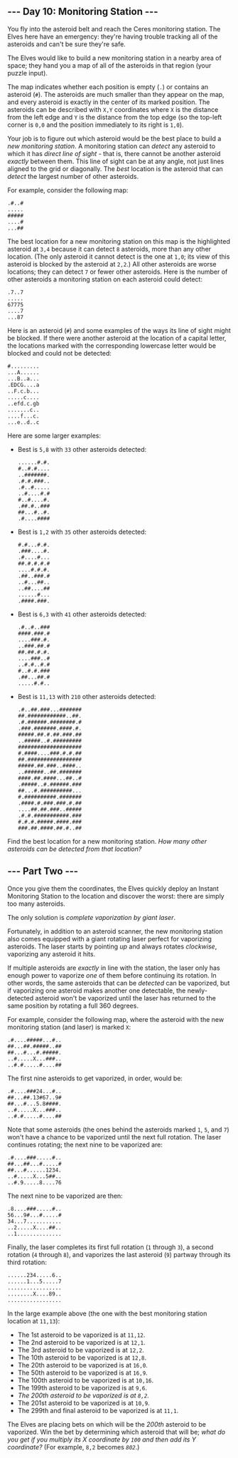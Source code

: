 \--- Day 10: Monitoring Station ---
-----------------------------------

You fly into the asteroid belt and reach the Ceres monitoring station. The Elves here have an emergency: they're having trouble tracking all of the asteroids and can't be sure they're safe.

The Elves would like to build a new monitoring station in a nearby area of space; they hand you a map of all of the asteroids in that region (your puzzle input).

The map indicates whether each position is empty (`.`) or contains an asteroid (`#`). The asteroids are much smaller than they appear on the map, and every asteroid is exactly in the center of its marked position. The asteroids can be described with `X,Y` coordinates where `X` is the distance from the left edge and `Y` is the distance from the top edge (so the top-left corner is `0,0` and the position immediately to its right is `1,0`).

Your job is to figure out which asteroid would be the best place to build a _new monitoring station_. A monitoring station can _detect_ any asteroid to which it has _direct line of sight_ - that is, there cannot be another asteroid _exactly_ between them. This line of sight can be at any angle, not just lines aligned to the grid or diagonally. The _best_ location is the asteroid that can _detect_ the largest number of other asteroids.

For example, consider the following map:

    .#..#
    .....
    #####
    ....#
    ...##
    

The best location for a new monitoring station on this map is the highlighted asteroid at `3,4` because it can detect `8` asteroids, more than any other location. (The only asteroid it cannot detect is the one at `1,0`; its view of this asteroid is blocked by the asteroid at `2,2`.) All other asteroids are worse locations; they can detect `7` or fewer other asteroids. Here is the number of other asteroids a monitoring station on each asteroid could detect:

    .7..7
    .....
    67775
    ....7
    ...87
    

Here is an asteroid (`#`) and some examples of the ways its line of sight might be blocked. If there were another asteroid at the location of a capital letter, the locations marked with the corresponding lowercase letter would be blocked and could not be detected:

    #.........
    ...A......
    ...B..a...
    .EDCG....a
    ..F.c.b...
    .....c....
    ..efd.c.gb
    .......c..
    ....f...c.
    ...e..d..c
    

Here are some larger examples:

*   Best is `5,8` with `33` other asteroids detected:
    
        ......#.#.
        #..#.#....
        ..#######.
        .#.#.###..
        .#..#.....
        ..#....#.#
        #..#....#.
        .##.#..###
        ##...#..#.
        .#....####
        
    
*   Best is `1,2` with `35` other asteroids detected:
    
        #.#...#.#.
        .###....#.
        .#....#...
        ##.#.#.#.#
        ....#.#.#.
        .##..###.#
        ..#...##..
        ..##....##
        ......#...
        .####.###.
        
    
*   Best is `6,3` with `41` other asteroids detected:
    
        .#..#..###
        ####.###.#
        ....###.#.
        ..###.##.#
        ##.##.#.#.
        ....###..#
        ..#.#..#.#
        #..#.#.###
        .##...##.#
        .....#.#..
        
    
*   Best is `11,13` with `210` other asteroids detected:
    
        .#..##.###...#######
        ##.############..##.
        .#.######.########.#
        .###.#######.####.#.
        #####.##.#.##.###.##
        ..#####..#.#########
        ####################
        #.####....###.#.#.##
        ##.#################
        #####.##.###..####..
        ..######..##.#######
        ####.##.####...##..#
        .#####..#.######.###
        ##...#.##########...
        #.##########.#######
        .####.#.###.###.#.##
        ....##.##.###..#####
        .#.#.###########.###
        #.#.#.#####.####.###
        ###.##.####.##.#..##
        
    

Find the best location for a new monitoring station. _How many other asteroids can be detected from that location?_


\--- Part Two ---
-----------------

Once you give them the coordinates, the Elves quickly deploy an Instant Monitoring Station to the location and discover the worst: there are simply too many asteroids.

The only solution is _complete vaporization by giant laser_.

Fortunately, in addition to an asteroid scanner, the new monitoring station also comes equipped with a giant rotating laser perfect for vaporizing asteroids. The laser starts by pointing _up_ and always rotates _clockwise_, vaporizing any asteroid it hits.

If multiple asteroids are _exactly_ in line with the station, the laser only has enough power to vaporize _one_ of them before continuing its rotation. In other words, the same asteroids that can be _detected_ can be vaporized, but if vaporizing one asteroid makes another one detectable, the newly-detected asteroid won't be vaporized until the laser has returned to the same position by rotating a full 360 degrees.

For example, consider the following map, where the asteroid with the new monitoring station (and laser) is marked `X`:

    .#....#####...#..
    ##...##.#####..##
    ##...#...#.#####.
    ..#.....X...###..
    ..#.#.....#....##
    

The first nine asteroids to get vaporized, in order, would be:

    .#....###24...#..
    ##...##.13#67..9#
    ##...#...5.8####.
    ..#.....X...###..
    ..#.#.....#....##
    

Note that some asteroids (the ones behind the asteroids marked `1`, `5`, and `7`) won't have a chance to be vaporized until the next full rotation. The laser continues rotating; the next nine to be vaporized are:

    .#....###.....#..
    ##...##...#.....#
    ##...#......1234.
    ..#.....X...5##..
    ..#.9.....8....76
    

The next nine to be vaporized are then:

    .8....###.....#..
    56...9#...#.....#
    34...7...........
    ..2.....X....##..
    ..1..............
    

Finally, the laser completes its first full rotation (`1` through `3`), a second rotation (`4` through `8`), and vaporizes the last asteroid (`9`) partway through its third rotation:

    ......234.....6..
    ......1...5.....7
    .................
    ........X....89..
    .................
    

In the large example above (the one with the best monitoring station location at `11,13`):

*   The 1st asteroid to be vaporized is at `11,12`.
*   The 2nd asteroid to be vaporized is at `12,1`.
*   The 3rd asteroid to be vaporized is at `12,2`.
*   The 10th asteroid to be vaporized is at `12,8`.
*   The 20th asteroid to be vaporized is at `16,0`.
*   The 50th asteroid to be vaporized is at `16,9`.
*   The 100th asteroid to be vaporized is at `10,16`.
*   The 199th asteroid to be vaporized is at `9,6`.
*   _The 200th asteroid to be vaporized is at `8,2`._
*   The 201st asteroid to be vaporized is at `10,9`.
*   The 299th and final asteroid to be vaporized is at `11,1`.

The Elves are placing bets on which will be the _200th_ asteroid to be vaporized. Win the bet by determining which asteroid that will be; _what do you get if you multiply its X coordinate by `100` and then add its Y coordinate?_ (For example, `8,2` becomes _`802`_.)
